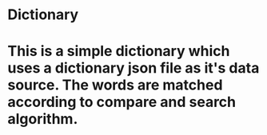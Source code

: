 # Dictionary
# This is a simple dictionary which uses a dictionary json file as it's data source. The words are matched according to compare and search algorithm.
